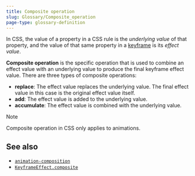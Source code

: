 ```yaml
---
title: Composite operation
slug: Glossary/Composite_operation
page-type: glossary-definition
---
```




In CSS, the value of a property in a CSS rule is the _underlying value_ of that property, and the value of that same property in a [keyframe](/Web/CSS/@keyframes) is its _effect value_.

**Composite operation** is the specific operation that is used to combine an effect value with an underlying value to produce the final keyframe effect value. There are three types of composite operations:

- **replace**: The effect value replaces the underlying value. The final effect value in this case is the original effect value itself.
- **add**: The effect value is added to the underlying value.
- **accumulate**: The effect value is combined with the underlying value.

> [!NOTE]
> Composite operation in CSS only applies to animations.

## See also

- [`animation-composition`](/Web/CSS/animation-composition)
- [`KeyframeEffect.composite`](/Web/API/KeyframeEffect/composite)

